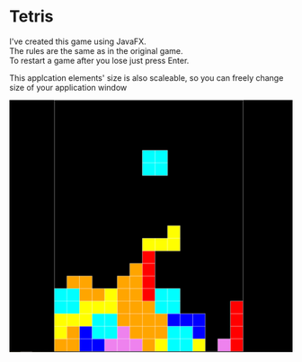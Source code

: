 # Tetris
I've created this game using JavaFX.  
The rules are the same as in the original game.  
To restart a game after you lose just press Enter. 
  
    
This applcation elements' size is also scaleable, so you can freely change size of your application window  
  
![img](https://github.com/MaksimKosyhin/Tetris/blob/main/img.png)
